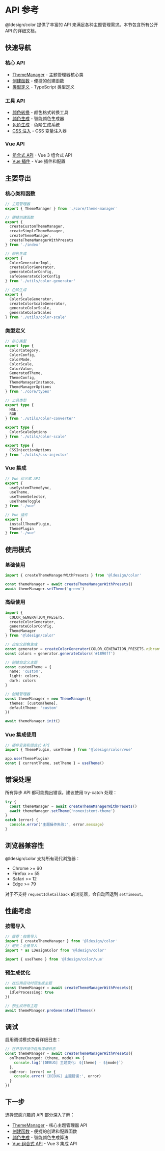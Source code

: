 # API 参考

@ldesign/color 提供了丰富的 API 来满足各种主题管理需求。本节包含所有公开 API 的详细文档。

## 快速导航

### 核心 API

- [ThemeManager](/api/theme-manager) - 主题管理器核心类
- [创建函数](/api/create-functions) - 便捷的创建函数
- [类型定义](/api/types) - TypeScript 类型定义

### 工具 API

- [颜色转换](/api/color-converter) - 颜色格式转换工具
- [颜色生成](/api/color-generator) - 智能颜色生成器
- [色阶生成](/api/color-scales) - 色阶生成系统
- [CSS 注入](/api/css-injector) - CSS 变量注入器

### Vue API

- [组合式 API](/api/vue-composables) - Vue 3 组合式 API
- [Vue 插件](/api/vue-plugin) - Vue 插件和配置

## 主要导出

### 核心类和函数

```typescript
// 主题管理器
export { ThemeManager } from './core/theme-manager'

// 便捷创建函数
export {
  createCustomThemeManager,
  createSimpleThemeManager,
  createThemeManager,
  createThemeManagerWithPresets
} from './index'

// 颜色生成
export {
  ColorGeneratorImpl,
  createColorGenerator,
  generateColorConfig,
  safeGenerateColorConfig
} from './utils/color-generator'

// 色阶生成
export {
  ColorScaleGenerator,
  createColorScaleGenerator,
  generateColorScale,
  generateColorScales
} from './utils/color-scale'
```

### 类型定义

```typescript
// 核心类型
export type {
  ColorCategory,
  ColorConfig,
  ColorMode,
  ColorScale,
  ColorValue,
  GeneratedTheme,
  ThemeConfig,
  ThemeManagerInstance,
  ThemeManagerOptions
} from './core/types'

// 工具类型
export type {
  HSL,
  RGB
} from './utils/color-converter'

export type {
  ColorScaleOptions
} from './utils/color-scale'

export type {
  CSSInjectionOptions
} from './utils/css-injector'
```

### Vue 集成

```typescript
// Vue 组合式 API
export {
  useSystemThemeSync,
  useTheme,
  useThemeSelector,
  useThemeToggle
} from './vue'

// Vue 插件
export {
  installThemePlugin,
  ThemePlugin
} from './vue'
```

## 使用模式

### 基础使用

```typescript
import { createThemeManagerWithPresets } from '@ldesign/color'

const themeManager = await createThemeManagerWithPresets()
await themeManager.setTheme('green')
```

### 高级使用

```typescript
import {
  COLOR_GENERATION_PRESETS,
  createColorGenerator,
  generateColorConfig,
  ThemeManager
} from '@ldesign/color'

// 自定义颜色生成
const generator = createColorGenerator(COLOR_GENERATION_PRESETS.vibrant)
const colors = generator.generateColors('#1890ff')

// 创建自定义主题
const customTheme = {
  name: 'custom',
  light: colors,
  dark: colors
}

// 创建管理器
const themeManager = new ThemeManager({
  themes: [customTheme],
  defaultTheme: 'custom'
})

await themeManager.init()
```

### Vue 集成使用

```typescript
// 插件安装和组合式 API
import { ThemePlugin, useTheme } from '@ldesign/color/vue'

app.use(ThemePlugin)
const { currentTheme, setTheme } = useTheme()
```

## 错误处理

所有异步 API 都可能抛出错误，建议使用 try-catch 处理：

```typescript
try {
  const themeManager = await createThemeManagerWithPresets()
  await themeManager.setTheme('nonexistent-theme')
}
catch (error) {
  console.error('主题操作失败:', error.message)
}
```

## 浏览器兼容性

@ldesign/color 支持所有现代浏览器：

- Chrome >= 60
- Firefox >= 55
- Safari >= 12
- Edge >= 79

对于不支持 `requestIdleCallback` 的浏览器，会自动回退到 `setTimeout`。

## 性能考虑

### 按需导入

```typescript
// 推荐：按需导入
import { createThemeManager } from '@ldesign/color'
// 避免：全量导入
import * as LDesignColor from '@ldesign/color'

import { useTheme } from '@ldesign/color/vue'
```

### 预生成优化

```typescript
// 在应用启动时预生成主题
const themeManager = await createThemeManagerWithPresets({
  idleProcessing: true
})

// 预生成所有主题
await themeManager.preGenerateAllThemes()
```

## 调试

启用调试模式查看详细日志：

```typescript
// 在开发环境中启用详细日志
const themeManager = await createThemeManagerWithPresets({
  onThemeChanged: (theme, mode) => {
    console.log(`[DEBUG] 主题变化: ${theme} - ${mode}`)
  },
  onError: (error) => {
    console.error('[DEBUG] 主题错误:', error)
  }
})
```

## 下一步

选择您感兴趣的 API 部分深入了解：

- [ThemeManager](/api/theme-manager) - 核心主题管理器 API
- [创建函数](/api/create-functions) - 便捷的创建和配置函数
- [颜色生成](/api/color-generator) - 智能颜色生成算法
- [Vue 组合式 API](/api/vue-composables) - Vue 3 集成 API
